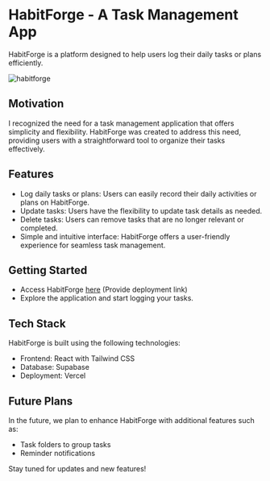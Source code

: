 # HabitForge - A Task Management App

HabitForge is a platform designed to help users log their daily tasks or plans efficiently.

![habitforge](/public/landingPage.png)

## Motivation

I recognized the need for a task management application that offers simplicity and flexibility. HabitForge was created to address this need, providing users with a straightforward tool to organize their tasks effectively.

## Features

- Log daily tasks or plans: Users can easily record their daily activities or plans on HabitForge.
- Update tasks: Users have the flexibility to update task details as needed.
- Delete tasks: Users can remove tasks that are no longer relevant or completed.
- Simple and intuitive interface: HabitForge offers a user-friendly experience for seamless task management.

## Getting Started

- Access HabitForge [here](#) (Provide deployment link)
- Explore the application and start logging your tasks.

## Tech Stack

HabitForge is built using the following technologies:

- Frontend: React with Tailwind CSS
- Database: Supabase
- Deployment: Vercel

## Future Plans

In the future, we plan to enhance HabitForge with additional features such as:
- Task folders to group tasks
- Reminder notifications 

Stay tuned for updates and new features!

